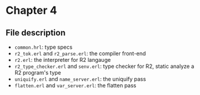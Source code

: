 Chapter 4
=========

## File description

* `common.hrl`: type specs
* `r2_tok.erl` and `r2_parse.erl`: the compiler front-end
* `r2.erl`: the interpreter for R2 langauge
* `r2_type_checker.erl` and `senv.erl`: type checker for R2, static analyze a R2 program's type
* `uniquify.erl` and `name_server.erl`: the uniquify pass
* `flatten.erl` and `var_server.erl`: the flatten pass
